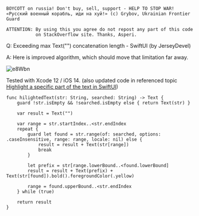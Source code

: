```
BOYCOTT on russia! Don't buy, sell, support - HELP TO STOP WAR!
«Русский военный корабль, иди на хуй!» (c) Grybov, Ukrainian Frontier Guard

ATTENTION: By using this you agree do not repost any part of this code
           on StackOverflow site. Thanks, Asperi.
```

Q: Exceeding max Text("") concatenation length - SwiftUI (by JerseyDevel)

A: Here is improved algorithm, which should move that limitation far away. 

![e8Wbn](https://user-images.githubusercontent.com/62171579/175787724-2f3cbafd-d881-4e7f-a69d-1eed45d1e9fc.png)

Tested with Xcode 12 / iOS 14. (also updated code in referenced topic [Highlight a specific part of the text in SwiftUI](https://github.com/Asperi-Demo/4SwiftUI/blob/master/Answers/Highlight_works_in_Text.md))

    func hilightedText(str: String, searched: String) -> Text {
        guard !str.isEmpty && !searched.isEmpty else { return Text(str) }

        var result = Text("")

        var range = str.startIndex..<str.endIndex
        repeat {
            guard let found = str.range(of: searched, options: .caseInsensitive, range: range, locale: nil) else {
                result = result + Text(str[range])
                break
            }

            let prefix = str[range.lowerBound..<found.lowerBound]
            result = result + Text(prefix) + Text(str[found]).bold().foregroundColor(.yellow)

            range = found.upperBound..<str.endIndex
        } while (true)

        return result
    }

